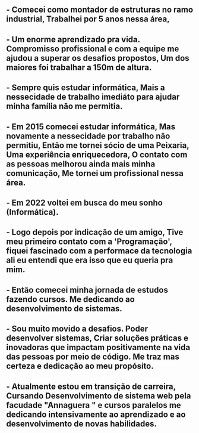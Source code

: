 ##  -   Comecei como montador de estruturas no ramo industrial, Trabalhei por 5 anos nessa área,
## -    Um enorme aprendizado pra vida. Compromisso profissional e com a equipe me ajudou a superar os desafios propostos, Um dos maiores foi trabalhar a 150m de altura. 


## -   Sempre quis estudar informática, Mais a nessecidade de trabalho imediáto para ajudar minha família não me permitia.
##  -  Em 2015 comecei estudar informática, Mas novamente a nessecidade por trabalho não permitiu, Então me tornei sócio de uma Peixaria, Uma experiência enriquecedora, O contato com as pessoas melhorou ainda mais minha comunicação, Me tornei um profissional nessa área.

## -  Em 2022 voltei em busca do meu sonho (Informática).
##  - Logo depois por indicação de um amigo, Tive meu primeiro contato com a 'Programação', fiquei fascinado com a performace da tecnologia ali eu entendi que era isso que eu queria pra mim. 
## -  Então comecei minha jornada de estudos fazendo cursos. Me dedicando ao desenvolvimento de sistemas.
## -  Sou muito movido a desafios. Poder desenvolver sistemas, Criar soluções práticas e inovadoras que impactam positivamente na vida das pessoas por meio de código. Me traz mas certeza e dedicação ao meu propósito.
## -  Atualmente estou em transição de carreira, Cursando Desenvolvimento de sistema web pela facudade  "Annaguera " e cursos paralelos me dedicando intensivamente ao aprendizado e ao desenvolvimento de novas habilidades. 
